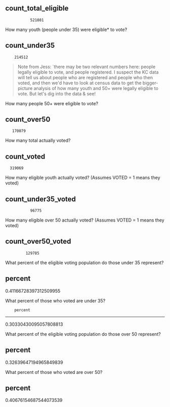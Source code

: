 count_total_eligible 
----------------------
               521081

How many youth (people under 35) were eligible* to vote?

count_under35 
---------------
        214512

>Note from Jess: `there may be two relevant numbers here: people legally eligible to vote, and people registered. I suspect the KC data will tell us about people who are registered and people who then voted, and then we'd have to look at census data to get the bigger-picture analysis of how many youth and 50+ were legally eligible to vote. But let's dig into the data & see!

How many people 50+ were eligible to vote?

count_over50 
--------------
       170079

How many total actually voted?

count_voted 
-------------
      319069


How many eligible youth actually voted? (Assumes VOTED = 1 means they voted)

count_under35_voted 
---------------------
               96775

How many eligible over 50 actually voted? (Assumes VOTED = 1 means they voted)

count_over50_voted 
--------------------
             129785


What percent of the eligible voting population do those under 35 represent?

percent        
------------------------
 0.41166728397312509955

What percent of those who voted are under 35?

        percent
------------------------
 0.30330430095057808813


What percent of the eligible voting population do those over 50 represent?

percent
------------------------
 0.32639647194965849839

What percent of those who voted are over 50?

percent        
------------------------
 0.40676154687544073539

